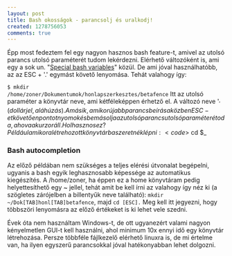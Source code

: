 ```yaml
---
layout: post
title: Bash okosságok - parancsolj és uralkodj!
created: 1278756053
comments: true
---
```

Épp most fedeztem fel egy nagyon hasznos bash feature-t, amivel az utolsó parancs utolsó paraméterét tudom lekérdezni. Elérhető változóként is, ami egy a sok un. "<a href="http://tldp.org/LDP/Bash-Beginners-Guide/html/sect_03_02.html#table_03_03">Special bash variables</a>" közül. De ami jóval használhatóbb, az az ESC + '.' egymást követő lenyomása. Tehát valahogy így:

<code>$ mkdir /home/zoner/Dokumentumok/honlapszerkesztes/betafence</code>
Itt az utolsó paraméter a könyvtár neve, ami kétféleképpen érhetző el. A változó neve '$_' (dollárjel, aláhúzás). A másik, amikor újabb parancs beírása közben ESC-et követően pontot nyomok és bemásolja az utolsó parancs utolsó paraméterét oda, ahova a kurzor áll. Hol hasznos ez? Például amikor a létrehozott könyvtárba szeretnék lépni:
<code>$ cd $_</code>

<h3>Bash autocompletion</h3>
Az előző példában nem szükséges a teljes elérési útvonalat begépelni, ugyanis a bash egyik leghasznosabb képessége az automatikus kiegészítés. A /home/zoner, ha éppen ez a home könyvtáram pedig helyettesíthető egy ~ jellel, tehát amit be kell írni az valahogy így néz ki (a szögletes zárójelben a billentyűk neve található): <code>mkdir ~/Dok[TAB]honl[TAB]betafence</code>, majd <code>cd [ESC].</code> Meg kell itt jegyezni, hogy többszöri lenyomásra az előző értékeket is ki lehet vele szedni.

Évek óta nem használtam Windows-t, de ott ugyanezért valami nagyon kényelmetlen GUI-t kell használni, ahol minimum 10x ennyi idő egy könyvtár létrehozása. Persze többféle fájlkezelő elérhető linuxra is, de mi értelme van, ha ilyen egyszerű parancsokkal jóval hatékonyabban lehet dolgozni.

